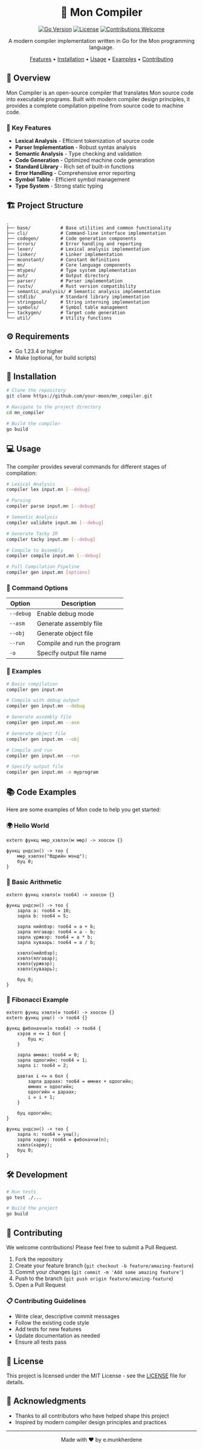 <div align="center">

# 🚀 Mon Compiler

</div>

<div align="center">

[![Go Version](https://img.shields.io/badge/Go-1.23.4-blue.svg)](https://golang.org)
[![License](https://img.shields.io/badge/License-MIT-green.svg)](LICENSE)
[![Contributions Welcome](https://img.shields.io/badge/Contributions-Welcome-brightgreen.svg?style=flat)](CONTRIBUTING.md)

A modern compiler implementation written in Go for the Mon programming language.

[Features](#features) • [Installation](#installation) • [Usage](#usage) • [Examples](#code-examples) • [Contributing](#contributing)

</div>

## 📖 Overview

Mon Compiler is an open-source compiler that translates Mon source code into executable programs. Built with modern compiler design principles, it provides a complete compilation pipeline from source code to machine code.

### 🌟 Key Features

- **Lexical Analysis** - Efficient tokenization of source code
- **Parser Implementation** - Robust syntax analysis
- **Semantic Analysis** - Type checking and validation
- **Code Generation** - Optimized machine code generation
- **Standard Library** - Rich set of built-in functions
- **Error Handling** - Comprehensive error reporting
- **Symbol Table** - Efficient symbol management
- **Type System** - Strong static typing

## 🏗️ Project Structure

```
.
├── base/           # Base utilities and common functionality
├── cli/            # Command-line interface implementation
├── codegen/        # Code generation components
├── errors/         # Error handling and reporting
├── lexer/          # Lexical analysis implementation
├── linker/         # Linker implementation
├── mconstant/      # Constant definitions
├── mn/             # Core language components
├── mtypes/         # Type system implementation
├── out/            # Output directory
├── parser/         # Parser implementation
├── rustv/          # Rust version compatibility
├── semantic_analysis/ # Semantic analysis implementation
├── stdlib/         # Standard library implementation
├── stringpool/     # String interning implementation
├── symbols/        # Symbol table management
├── tackygen/       # Target code generation
└── util/           # Utility functions
```

## ⚙️ Requirements

- Go 1.23.4 or higher
- Make (optional, for build scripts)

## 🚀 Installation

```bash
# Clone the repository
git clone https://github.com/your-moon/mn_compiler.git

# Navigate to the project directory
cd mn_compiler

# Build the compiler
go build
```

## 💻 Usage

The compiler provides several commands for different stages of compilation:

```bash
# Lexical Analysis
compiler lex input.mn [--debug]

# Parsing
compiler parse input.mn [--debug]

# Semantic Analysis
compiler validate input.mn [--debug]

# Generate Tacky IR
compiler tacky input.mn [--debug]

# Compile to Assembly
compiler compile input.mn [--debug]

# Full Compilation Pipeline
compiler gen input.mn [options]
```

### 🔧 Command Options

| Option | Description |
|--------|-------------|
| `--debug` | Enable debug mode |
| `--asm` | Generate assembly file |
| `--obj` | Generate object file |
| `--run` | Compile and run the program |
| `-o` | Specify output file name |

### 📝 Examples

```bash
# Basic compilation
compiler gen input.mn

# Compile with debug output
compiler gen input.mn --debug

# Generate assembly file
compiler gen input.mn --asm

# Generate object file
compiler gen input.mn --obj

# Compile and run
compiler gen input.mn --run

# Specify output file
compiler gen input.mn -o myprogram
```

## 📚 Code Examples

Here are some examples of Mon code to help you get started:

### 🌍 Hello World
```mon
extern функц мөр_хэвлэх(м мөр) -> хоосон {}

функц үндсэн() -> тоо {
    мөр_хэвлэх("Өдрийн мэнд");
    буц 0;
}
```

### 🔢 Basic Arithmetic
```mon
extern функц хэвлэ(н тоо64) -> хоосон {}

функц үндсэн() -> тоо {
    зарла a: тоо64 = 10;
    зарла b: тоо64 = 5;
    
    зарла нийлбэр: тоо64 = a + b;
    зарла ялгавар: тоо64 = a - b;
    зарла үржвэр: тоо64 = a * b;
    зарла хуваарь: тоо64 = a / b;
    
    хэвлэ(нийлбэр);
    хэвлэ(ялгавар);
    хэвлэ(үржвэр);
    хэвлэ(хуваарь);
    
    буц 0;
}
```

### 🔄 Fibonacci Example
```mon
extern функц хэвлэ(н тоо64) -> хоосон {}
extern функц унш() -> тоо64 {}

функц фибоначчи(н тоо64) -> тоо64 {
    хэрэв н <= 1 бол {
        буц н;
    }
    
    зарла өмнөх: тоо64 = 0;
    зарла одоогийн: тоо64 = 1;
    зарла i: тоо64 = 2;
    
    давтах i <= н бол {
        зарла дараах: тоо64 = өмнөх + одоогийн;
        өмнөх = одоогийн;
        одоогийн = дараах;
        i = i + 1;
    }
    
    буц одоогийн;
}

функц үндсэн() -> тоо {
    зарла n: тоо64 = унш();
    зарла хариу: тоо64 = фибоначчи(n);
    хэвлэ(хариу);
    буц 0;
}
```

## 🛠️ Development

```bash
# Run tests
go test ./...

# Build the project
go build
```

## 🤝 Contributing

We welcome contributions! Please feel free to submit a Pull Request.

1. Fork the repository
2. Create your feature branch (`git checkout -b feature/amazing-feature`)
3. Commit your changes (`git commit -m 'Add some amazing feature'`)
4. Push to the branch (`git push origin feature/amazing-feature`)
5. Open a Pull Request

### 📋 Contributing Guidelines

- Write clear, descriptive commit messages
- Follow the existing code style
- Add tests for new features
- Update documentation as needed
- Ensure all tests pass

## 📄 License

This project is licensed under the MIT License - see the [LICENSE](LICENSE) file for details.

## 🙏 Acknowledgments

- Thanks to all contributors who have helped shape this project
- Inspired by modern compiler design principles and practices

---

<div align="center">
Made with ❤️ by e.munkherdene
</div> 